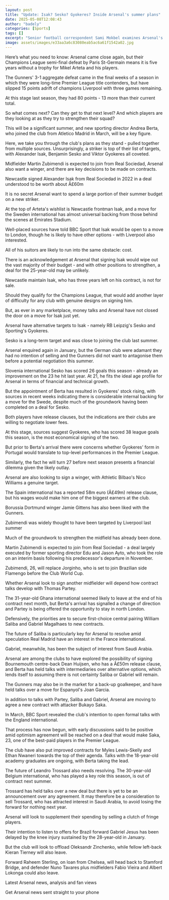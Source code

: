 ```yaml
---
layout: post
title: "Update: Isak? Sesko? Gyokeres? Inside Arsenal's summer plans"
date: 2025-05-08T12:08:43
author: "badely"
categories: [Sports]
tags: []
excerpt: "Senior football correspondent Sami Mokbel examines Arsenal's summer transfer plans after their Champions League exit."
image: assets/images/e33aa3a6c83080eab5ac6a61f1542a02.jpg
---
```


Here’s what you need to know: Arsenal came close again, but their Champions League semi-final defeat by Paris St-Germain means it is five years without a trophy for Mikel Arteta and his players.

The Gunners' 3-1 aggregate defeat came in the final weeks of a season in which they were long-time Premier League title contenders, but have slipped 15 points adrift of champions Liverpool with three games remaining.

At this stage last season, they had 80 points - 13 more than their current total.

So what comes next? Can they get to that next level? And which players are they looking at as they try to strengthen their squad?

This will be a significant summer, and new sporting director Andrea Berta, who joined the club from Atletico Madrid in March, will be a key figure.

Here, we take you through the club's plans as they stand - pulled together from multiple sources. Unsurprisingly, a striker is top of their list of targets, with Alexander Isak, Benjamin Sesko and Viktor Gyokeres all coveted.

Midfielder Martin Zubimendi is expected to join from Real Sociedad, Arsenal also want a winger, and there are key decisions to be made on contracts.

Newcastle signed Alexander Isak from Real Sociedad in 2022 in a deal understood to be worth about Â£60m

It is no secret Arsenal want to spend a large portion of their summer budget on a new striker.

At the top of Arteta's wishlist is Newcastle frontman Isak, and a move for the Sweden international has almost universal backing from those behind the scenes at Emirates Stadium.

Well-placed sources have told BBC Sport that Isak would be open to a move to London, though he is likely to have other options - with Liverpool also interested.

All of his suitors are likely to run into the same obstacle: cost.

There is an acknowledgement at Arsenal that signing Isak would wipe out the vast majority of their budget - and with other positions to strengthen, a deal for the 25-year-old may be unlikely.

Newcastle maintain Isak, who has three years left on his contract, is not for sale.

Should they qualify for the Champions League, that would add another layer of difficulty for any club with genuine designs on signing him.

But, as ever in any marketplace, money talks and Arsenal have not closed the door on a move for Isak just yet.

Arsenal have alternative targets to Isak - namely RB Leipzig's Sesko and Sporting's Gyokeres.

Sesko is a long-term target and was close to joining the club last summer. 

Arsenal enquired again in January, but the German club were adamant they had no intention of selling and the Gunners did not want to antagonise them before a potential negotiation this summer.

Slovenia international Sesko has scored 26 goals this season - already an improvement on the 23 he hit last year. At 21, he fits the ideal age profile for Arsenal in terms of financial and technical growth.

But the appointment of Berta has resulted in Gyokeres' stock rising, with sources in recent weeks indicating there is considerable internal backing for a move for the Swede, despite much of the groundwork having been completed on a deal for Sesko.

Both players have release clauses, but the indications are their clubs are willing to negotiate lower fees.

At this stage, sources suggest Gyokeres, who has scored 38 league goals this season, is the most economical signing of the two.

But prior to Berta's arrival there were concerns whether Gyokeres' form in Portugal would translate to top-level performances in the Premier League.

Similarly, the fact he will turn 27 before next season presents a financial dilemma given the likely outlay.

Arsenal are also looking to sign a winger, with Athletic Bilbao's Nico Williams a genuine target.

The Spain international has a reported 58m euro (Â£49m) release clause, but his wages would make him one of the biggest earners at the club. 

Borussia Dortmund winger Jamie Gittens has also been liked with the Gunners.

Zubimendi was widely thought to have been targeted by Liverpool last summer

Much of the groundwork to strengthen the midfield has already been done. 

Martin Zubimendi is expected to join from Real Sociedad - a deal largely executed by former sporting director Edu and Jason Ayto, who took the role on an interim basis following his predecessor's departure in November.

Zubimendi, 26, will replace Jorginho, who is set to join Brazilian side Flamengo before the Club World Cup. 

Whether Arsenal look to sign another midfielder will depend how contract talks develop with Thomas Partey.

The 31-year-old Ghana international seemed likely to leave at the end of his contract next month, but Berta's arrival has signalled a change of direction and Partey is being offered the opportunity to stay in north London.

Defensively, the priorities are to secure first-choice central pairing William Saliba and Gabriel Magalhaes to new contracts.

The future of Saliba is particularly key for Arsenal to resolve amid speculation Real Madrid have an interest in the France international.

Gabriel, meanwhile, has been the subject of interest from Saudi Arabia. 

Arsenal are among the clubs to have explored the possibility of signing Bournemouth centre-back Dean Huijsen, who has a Â£50m release clause, and Berta has held talks with intermediaries over alternative options, which lends itself to assuming there is not certainty Saliba or Gabriel will remain.

The Gunners may also be in the market for a back-up goalkeeper, and have held talks over a move for Espanyol's Joan Garcia.

In addition to talks with Partey, Saliba and Gabriel, Arsenal are moving to agree a new contract with attacker Bukayo Saka.

In March, BBC Sport revealed the club's intention to open formal talks with the England international.

That process has now begun, with early discussions said to be positive amid optimism agreement will be reached on a deal that would make Saka, 23, one of the best-paid players in the Premier League.

The club have also put improved contracts for Myles Lewis-Skelly and Ethan Nwaneri towards the top of their agenda. Talks with the 18-year-old academy graduates are ongoing, with Berta taking the lead.

The future of Leandro Trossard also needs resolving. The 30-year-old Belgium international, who has played a key role this season, is out of contract next summer.

Trossard has held talks over a new deal but there is yet to be an announcement over any agreement. It may therefore be a consideration to sell Trossard, who has attracted interest in Saudi Arabia, to avoid losing the forward for nothing next year.

Arsenal will look to supplement their spending by selling a clutch of fringe players.

Their intention to listen to offers for Brazil forward Gabriel Jesus has been delayed by the knee injury sustained by the 28-year-old in January.

But the club will look to offload Oleksandr Zinchenko, while fellow left-back Kieran Tierney will also leave. 

Forward Raheem Sterling, on loan from Chelsea, will head back to Stamford Bridge, and defender Nuno Tavares plus midfielders Fabio Vieira and Albert Lokonga could also leave.

Latest Arsenal news, analysis and fan views

Get Arsenal news sent straight to your phone

